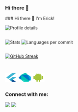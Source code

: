 ### Hi there 👋

<!--
**erickVGS/erickVGS** is a ✨ _special_ ✨ repository because its `README.md` (this file) appears on your GitHub profile.

Here are some ideas to get you started:

- 🔭 I’m currently working on ...
- 🌱 I’m currently learning ...
- 👯 I’m looking to collaborate on ...
- 🤔 I’m looking for help with ...
- 💬 Ask me about ...
- 📫 How to reach me: ...
- 😄 Pronouns: ...
- ⚡ Fun fact: ...
--> ### Hi there 👋 I'm Erick!
  
  ![Profile details](http://github-profile-summary-cards.vercel.app/api/cards/profile-details?username=erickVGS&theme=gruvbox)
  ##
  ![Stats](http://github-profile-summary-cards.vercel.app/api/cards/stats?username=erickVGS&theme=gruvbox)
  ![Languages per commit](http://github-profile-summary-cards.vercel.app/api/cards/most-commit-language?username=erickVGS&theme=gruvbox)
  ##
  [![GitHub Streak](https://streak-stats.demolab.com?user=erickVGS&theme=gruvbox&hide_border=true)](https://git.io/streak-stats)
  
  ##
  <div style="display: inline_block"><br>
  <img align="center" alt="Icon-HTML" height="30" width="40" src="https://raw.githubusercontent.com/devicons/devicon/master/icons/flutter/flutter-original.svg">
  <img align="center" alt="Icon-HTML" height="30" width="40" src="https://raw.githubusercontent.com/devicons/devicon/master/icons/dart/dart-original.svg">
    <img align="center" alt="Icon-HTML" height="30" width="40" src="https://raw.githubusercontent.com/devicons/devicon/master/icons/android/android-original.svg">
 
 </div>
  
   ##
   ### Connect with me:
  <div>
    <a href = "mailto:erickvv707@gmail.com"><img src="https://img.shields.io/badge/-Gmail-%23333?style=for-the-badge&logo=gmail&logoColor=white" target="_blank"></a>
    <a href="https://www.linkedin.com/in/erick--gomes/" target="_blank"><img src="https://img.shields.io/badge/-LinkedIn-%230077B5?style=for-the-badge&logo=linkedin&logoColor=white" target="_blank"></a>
  </div>
   
  
  ##
 


